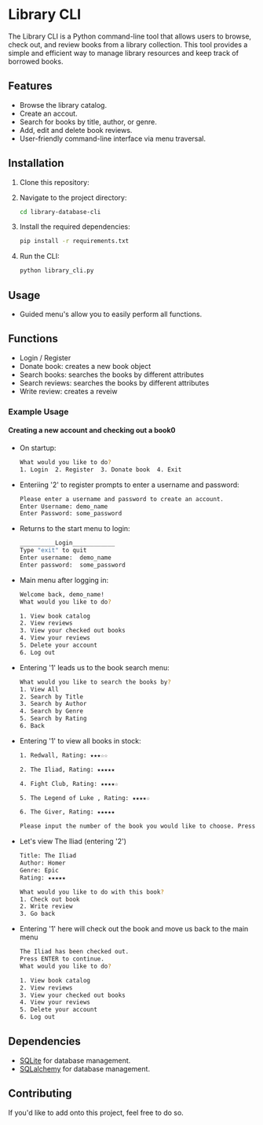 # Library CLI

The Library CLI is a Python command-line tool that allows users to browse, check out, and review books from a library collection. This tool provides a simple and efficient way to manage library resources and keep track of borrowed books.

## Features
- Browse the library catalog.
- Create an accout.
- Search for books by title, author, or genre.
- Add, edit and delete book reviews.
- User-friendly command-line interface via menu traversal.

## Installation

1. Clone this repository:


2. Navigate to the project directory:

   ```bash
   cd library-database-cli
   ```

3. Install the required dependencies:

   ```bash
   pip install -r requirements.txt
   ```

4. Run the CLI:

   ```bash
   python library_cli.py
   ```

## Usage
- Guided menu's allow you to easily perform all functions.

## Functions
- Login / Register
- Donate book: creates a new book object
- Search books: searches the books by different attributes
- Search reviews: searches the books by different attributes
- Write review: creates a reveiw

### Example Usage
#### Creating a new account and checking out a book0
- On startup:

   ```bash
   What would you like to do?
   1. Login  2. Register  3. Donate book  4. Exit
   ```

- Enteriing '2' to register prompts to enter a username and password:

   ```bash
   Please enter a username and password to create an account.
   Enter Username: demo_name
   Enter Password: some_password
   ```

- Returns to the start menu to login:

   ```bash
   __________Login____________
   Type "exit" to quit
   Enter username:  demo_name
   Enter password:  some_password
   ```

- Main menu after logging in:

   ```bash
   Welcome back, demo_name!
   What would you like to do?

  1. View book catalog
  2. View reviews
  3. View your checked out books
  4. View your reviews
  5. Delete your account
  6. Log out
   ```

- Entering '1' leads us to the book search menu:

   ```bash
   What would you like to search the books by?
  1. View All
  2. Search by Title
  3. Search by Author
  4. Search by Genre
  5. Search by Rating
  6. Back
   ```

- Entering '1' to view all books in stock:
   ```bash
   1. Redwall, Rating: ★★★☆☆

   2. The Iliad, Rating: ★★★★★

   4. Fight Club, Rating: ★★★★☆

   5. The Legend of Luke , Rating: ★★★★☆

   6. The Giver, Rating: ★★★★★

   Please input the number of the book you would like to choose. Press ENTER to go back.
   ```

- Let's view The Iliad (entering '2')
   ```bash
   Title: The Iliad
   Author: Homer
   Genre: Epic
   Rating: ★★★★★

   What would you like to do with this book?
   1. Check out book
   2. Write review
   3. Go back
   ```
- Entering '1' here will check out the book and move us back to the main menu
   ```bash
   The Iliad has been checked out.
   Press ENTER to continue.
   What would you like to do?

   1. View book catalog
   2. View reviews
   3. View your checked out books
   4. View your reviews
   5. Delete your account
   6. Log out
   ```
## Dependencies

- [SQLite](https://www.sqlite.org/) for database management.
- [SQLalchemy](https://www.sqlalchemy.org/) for database management.

## Contributing

If you'd like to add onto this project, feel free to do so.

